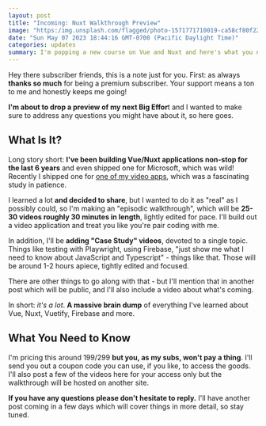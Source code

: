 ```yaml
---
layout: post
title: "Incoming: Nuxt Walkthrough Preview"
image: "https:/img.unsplash.com/flagged/photo-1571771710019-ca58cf80f225?crop=entropy&cs=tinysrgb&fit=max&fm=jpg&ixid=MnwxMTc3M3wwfDF8c2VhcmNofDU2fHxzb2NjZXJ8ZW58MHx8fHwxNjgzNDg0MjY5&ixlib=rb-4.0.3&q=80&w=2000"
date: "Sun May 07 2023 18:44:16 GMT-0700 (Pacific Daylight Time)"
categories: updates
summary: I'm popping a new course on Vue and Nuxt and here's what you need to know as a subscriber.      
---
```


Hey there subscriber friends, this is a note just for you. First: as always **thanks so much** for being a premium subscriber. Your support means a ton to me and honestly keeps me going!

**I'm about to drop a preview of my next Big Effor**t and I wanted to make sure to address any questions you might have about it, so here goes.

## What Is It?

Long story short: **I've been building Vue/Nuxt applications non-stop for the last 6 years** and even shipped one for Microsoft, which was wild! Recently I shipped one for [one of my video apps](https://vue.bigmachine.io,), which was a fascinating study in patience.

I learned a lot **and decided to share**, but I wanted to do it as "real" as I possibly could, so I'm making an "episodic walkthrough", which will be **25-30 videos roughly 30 minutes in length**, lightly edited for pace. I'll build out a video application and treat you like you're pair coding with me.

In addition, I'll be **adding "Case Study" videos**, devoted to a single topic. Things like testing with Playwright, using Firebase, "just show me what I need to know about JavaScript and Typescript" - things like that. Those will be around 1-2 hours apiece, tightly edited and focused.

There are other things to go along with that - but I'll mention that in another post which will be public, and I'll also include a video about what's coming.

In short: _it's a lot_. **A massive brain dump** of everything I've learned about Vue, Nuxt, Vuetify, Firebase and more.

## What You Need to Know

I'm pricing this around $199/$299 **but you, as my subs, won't pay a thing**. I'll send you out a coupon code you can use, if you like, to access the goods. I'll also post a few of the videos here for your access only but the walkthrough will be hosted on another site.

**If you have any questions please don't hesitate to reply.** I'll have another post coming in a few days which will cover things in more detail, so stay tuned.